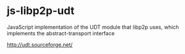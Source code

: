 # js-libp2p-udt

JavaScript implementation of the UDT module that libp2p uses, which implements the abstract-transport interface

http://udt.sourceforge.net/
